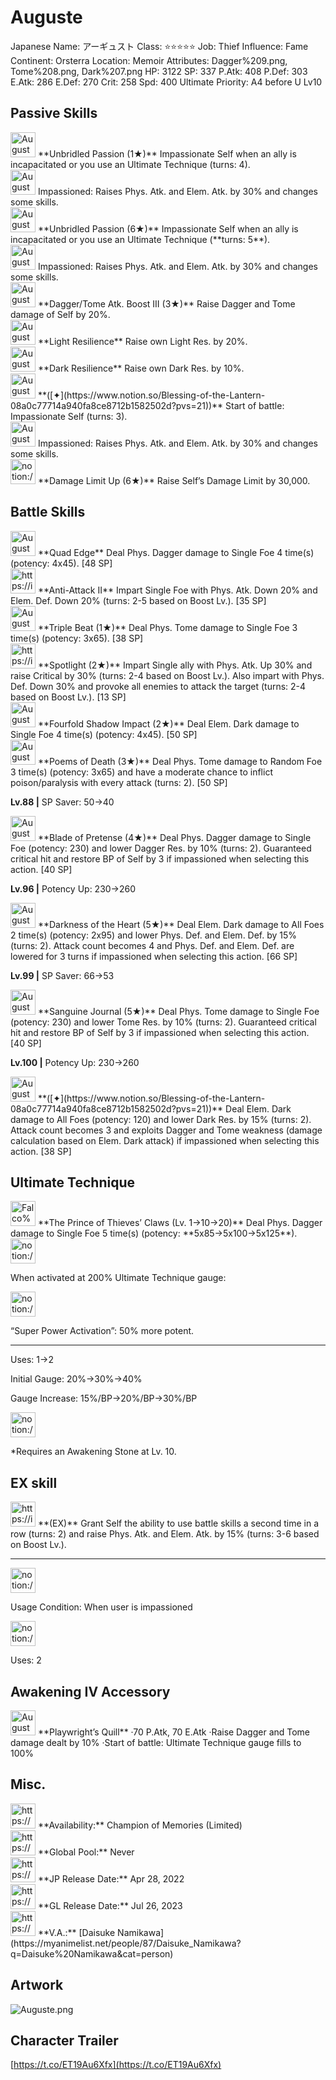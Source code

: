 # Auguste

Japanese Name: アーギュスト
Class: ⭐️⭐️⭐️⭐️⭐️
Job: Thief
Influence: Fame
Continent: Orsterra
Location: Memoir
Attributes: Dagger%209.png, Tome%208.png, Dark%207.png
HP: 3122
SP: 337
P.Atk: 408
P.Def: 303
E.Atk: 286
E.Def: 270
Crit: 258
Spd: 400
Ultimate Priority: A4 before U Lv10

## Passive Skills

<aside>
<img src="Auguste%2014253cec865f4f649033f00dc8849c0b/Unbrilded_Passion.png" alt="Auguste%2014253cec865f4f649033f00dc8849c0b/Unbrilded_Passion.png" width="40px" /> **Unbridled Passion (1★)**
Impassionate Self when an ally is incapacitated or you use an Ultimate Technique (turns: 4).

<aside>
<img src="Auguste%2014253cec865f4f649033f00dc8849c0b/Impassioned.png" alt="Auguste%2014253cec865f4f649033f00dc8849c0b/Impassioned.png" width="40px" /> Impassioned: Raises Phys. Atk. and Elem. Atk. by 30% and changes some skills.

</aside>

<aside>
<img src="Auguste%2014253cec865f4f649033f00dc8849c0b/Unbrilded_Passion.png" alt="Auguste%2014253cec865f4f649033f00dc8849c0b/Unbrilded_Passion.png" width="40px" /> **Unbridled Passion (6★)**
Impassionate Self when an ally is incapacitated or you use an Ultimate Technique (**turns: 5**).

<aside>
<img src="Auguste%2014253cec865f4f649033f00dc8849c0b/Impassioned.png" alt="Auguste%2014253cec865f4f649033f00dc8849c0b/Impassioned.png" width="40px" /> Impassioned: Raises Phys. Atk. and Elem. Atk. by 30% and changes some skills.

</aside>

</aside>

</aside>

<aside>
<img src="Auguste%2014253cec865f4f649033f00dc8849c0b/DaggerTome_Atk_Boost_III.png" alt="Auguste%2014253cec865f4f649033f00dc8849c0b/DaggerTome_Atk_Boost_III.png" width="40px" /> **Dagger/Tome Atk. Boost III (3★)**
Raise Dagger and Tome damage of Self by 20%.

</aside>

<aside>
<img src="Auguste%2014253cec865f4f649033f00dc8849c0b/Light_Resilience.png" alt="Auguste%2014253cec865f4f649033f00dc8849c0b/Light_Resilience.png" width="40px" /> **Light Resilience**
Raise own Light Res. by 20%.

</aside>

<aside>
<img src="Auguste%2014253cec865f4f649033f00dc8849c0b/Dark_Resilience.png" alt="Auguste%2014253cec865f4f649033f00dc8849c0b/Dark_Resilience.png" width="40px" /> **Dark Resilience**
Raise own Dark Res. by 10%.

</aside>

<aside>
<img src="Auguste%2014253cec865f4f649033f00dc8849c0b/Unbrilded_Passion.png" alt="Auguste%2014253cec865f4f649033f00dc8849c0b/Unbrilded_Passion.png" width="40px" /> **([✦](https://www.notion.so/Blessing-of-the-Lantern-08a0c77714a940fa8ce8712b1582502d?pvs=21))**
Start of battle: Impassionate Self (turns: 3).

<aside>
<img src="Auguste%2014253cec865f4f649033f00dc8849c0b/Impassioned.png" alt="Auguste%2014253cec865f4f649033f00dc8849c0b/Impassioned.png" width="40px" /> Impassioned: Raises Phys. Atk. and Elem. Atk. by 30% and changes some skills.

</aside>

</aside>

<aside>
<img src="notion://custom_emoji/2482af5e-3bb7-4af8-a110-df4150e44521/17debbc6-5396-80a6-933a-007af3a7f551" alt="notion://custom_emoji/2482af5e-3bb7-4af8-a110-df4150e44521/17debbc6-5396-80a6-933a-007af3a7f551" width="40px" /> **Damage Limit Up (6★)**
Raise Self’s Damage Limit by 30,000.

</aside>

## Battle Skills

<aside>
<img src="Auguste%2014253cec865f4f649033f00dc8849c0b/Dagger.png" alt="Auguste%2014253cec865f4f649033f00dc8849c0b/Dagger.png" width="40px" /> **Quad Edge**
Deal Phys. Dagger damage to Single Foe 4 time(s) (potency: 4x45). [48 SP]

</aside>

<aside>
<img src="https://img.game8.jp/6909196/ce50237128dbdac99dd75aad5895bba1.png/show" alt="https://img.game8.jp/6909196/ce50237128dbdac99dd75aad5895bba1.png/show" width="40px" /> **Anti-Attack II**
Impart Single Foe with Phys. Atk. Down 20% and Elem. Def. Down 20% (turns: 2-5 based on Boost Lv.). [35 SP]

</aside>

<aside>
<img src="Auguste%2014253cec865f4f649033f00dc8849c0b/Tome.png" alt="Auguste%2014253cec865f4f649033f00dc8849c0b/Tome.png" width="40px" /> **Triple Beat (1★)**
Deal Phys. Tome damage to Single Foe 3 time(s) (potency: 3x65). [38 SP]

</aside>

<aside>
<img src="https://img.game8.jp/6909195/fb1af3b553f4112d4403e0f7452fd2a2.png/show" alt="https://img.game8.jp/6909195/fb1af3b553f4112d4403e0f7452fd2a2.png/show" width="40px" /> **Spotlight (2★)**
Impart Single ally with Phys. Atk. Up 30% and raise Critical by 30% (turns: 2-4 based on Boost Lv.). Also impart with Phys. Def. Down 30% and provoke all enemies to attack the target (turns: 2-4 based on Boost Lv.). [13 SP]

</aside>

<aside>
<img src="Auguste%2014253cec865f4f649033f00dc8849c0b/Dark.png" alt="Auguste%2014253cec865f4f649033f00dc8849c0b/Dark.png" width="40px" /> **Fourfold Shadow Impact (2★)**
Deal Elem. Dark damage to Single Foe 4 time(s) (potency: 4x45). [50 SP]

</aside>

<aside>
<img src="Auguste%2014253cec865f4f649033f00dc8849c0b/Tome%201.png" alt="Auguste%2014253cec865f4f649033f00dc8849c0b/Tome%201.png" width="40px" /> **Poems of Death (3★)**
Deal Phys. Tome damage to Random Foe 3 time(s) (potency: 3x65) and have a moderate chance to inflict poison/paralysis with every attack (turns: 2). [50 SP]

**Lv.88 |** SP Saver: 50→40

</aside>

<aside>
<img src="Auguste%2014253cec865f4f649033f00dc8849c0b/Dagger%201.png" alt="Auguste%2014253cec865f4f649033f00dc8849c0b/Dagger%201.png" width="40px" /> **Blade of Pretense (4★)**
Deal Phys. Dagger damage to Single Foe (potency: 230) and lower Dagger Res. by 10% (turns: 2). Guaranteed critical hit and restore BP of Self by 3 if impassioned when selecting this action. [40 SP]

**Lv.96 |** Potency Up: 230→260

</aside>

<aside>
<img src="Auguste%2014253cec865f4f649033f00dc8849c0b/Dark%201.png" alt="Auguste%2014253cec865f4f649033f00dc8849c0b/Dark%201.png" width="40px" /> **Darkness of the Heart (5★)**
Deal Elem. Dark damage to All Foes 2 time(s) (potency: 2x95) and lower Phys. Def. and Elem. Def. by 15% (turns: 2). Attack count becomes 4 and Phys. Def. and Elem. Def. are lowered for 3 turns if impassioned when selecting this action. [66 SP]

**Lv.99 |** SP Saver: 66→53

</aside>

<aside>
<img src="Auguste%2014253cec865f4f649033f00dc8849c0b/Tome%202.png" alt="Auguste%2014253cec865f4f649033f00dc8849c0b/Tome%202.png" width="40px" /> **Sanguine Journal (5★)**
Deal Phys. Tome damage to Single Foe (potency: 230) and lower Tome Res. by 10% (turns: 2). Guaranteed critical hit and restore BP of Self by 3 if impassioned when selecting this action. [40 SP]

**Lv.100 |** Potency Up: 230→260

</aside>

<aside>
<img src="Auguste%2014253cec865f4f649033f00dc8849c0b/Dark%201.png" alt="Auguste%2014253cec865f4f649033f00dc8849c0b/Dark%201.png" width="40px" /> **([✦](https://www.notion.so/Blessing-of-the-Lantern-08a0c77714a940fa8ce8712b1582502d?pvs=21))**
Deal Elem. Dark damage to All Foes (potency: 120) and lower Dark Res. by 15% (turns: 2). Attack count becomes 3 and exploits Dagger and Tome weakness (damage calculation based on Elem. Dark attack) if impassioned when selecting this action. [38 SP]

</aside>

## Ultimate Technique

<aside>
<img src="Falco%200553966504eb4401aece17059442633b/Dagger%207.png" alt="Falco%200553966504eb4401aece17059442633b/Dagger%207.png" width="40px" /> **The Prince of Thieves’ Claws (Lv. 1→10→20)**
Deal Phys. Dagger damage to Single Foe 5 time(s) (potency: **5x85→5x100→5x125**).

<aside>
<img src="notion://custom_emoji/2482af5e-3bb7-4af8-a110-df4150e44521/137ebbc6-5396-80a2-a199-007a067e9993" alt="notion://custom_emoji/2482af5e-3bb7-4af8-a110-df4150e44521/137ebbc6-5396-80a2-a199-007a067e9993" width="40px" />

When activated at 200% Ultimate Technique gauge:

<aside>
<img src="notion://custom_emoji/2482af5e-3bb7-4af8-a110-df4150e44521/193ebbc6-5396-8035-8eea-007a52e85f9d" alt="notion://custom_emoji/2482af5e-3bb7-4af8-a110-df4150e44521/193ebbc6-5396-8035-8eea-007a52e85f9d" width="40px" />

“Super Power Activation”: 50% more potent.

</aside>

</aside>

---

Uses:
1→2

Initial Gauge:
20%→30%→40%

Gauge Increase:
15%/BP→20%/BP→30%/BP

<aside>
<img src="notion://custom_emoji/2482af5e-3bb7-4af8-a110-df4150e44521/182ebbc6-5396-80af-9978-007ac248795b" alt="notion://custom_emoji/2482af5e-3bb7-4af8-a110-df4150e44521/182ebbc6-5396-80af-9978-007ac248795b" width="40px" />

*Requires an Awakening Stone at Lv. 10.

</aside>

</aside>

## EX skill

<aside>
<img src="https://img.game8.jp/6909195/fb1af3b553f4112d4403e0f7452fd2a2.png/show" alt="https://img.game8.jp/6909195/fb1af3b553f4112d4403e0f7452fd2a2.png/show" width="40px" /> **(EX)**
Grant Self the ability to use battle skills a second time in a row (turns: 2) and raise Phys. Atk. and Elem. Atk. by 15% (turns: 3-6 based on Boost Lv.).

---

<aside>
<img src="notion://custom_emoji/2482af5e-3bb7-4af8-a110-df4150e44521/137ebbc6-5396-802c-b9bc-007a54884b6f" alt="notion://custom_emoji/2482af5e-3bb7-4af8-a110-df4150e44521/137ebbc6-5396-802c-b9bc-007a54884b6f" width="40px" />

Usage Condition: When user is impassioned

</aside>

<aside>
<img src="notion://custom_emoji/2482af5e-3bb7-4af8-a110-df4150e44521/137ebbc6-5396-80ba-9f36-007a936447ac" alt="notion://custom_emoji/2482af5e-3bb7-4af8-a110-df4150e44521/137ebbc6-5396-80ba-9f36-007a936447ac" width="40px" />

Uses: 2

</aside>

</aside>

## Awakening IV Accessory

<aside>
<img src="Auguste%2014253cec865f4f649033f00dc8849c0b/Awakening_IV.png" alt="Auguste%2014253cec865f4f649033f00dc8849c0b/Awakening_IV.png" width="40px" /> **Playwright’s Quill**
·70 P.Atk, 70 E.Atk 
·Raise Dagger and Tome damage dealt by 10%
·Start of battle: Ultimate Technique gauge fills to 100%

</aside>

## Misc.

<aside>
<img src="https://www.notion.so/icons/gift_gray.svg" alt="https://www.notion.so/icons/gift_gray.svg" width="40px" /> **Availability:** Champion of Memories (Limited)

</aside>

<aside>
<img src="https://www.notion.so/icons/globe_gray.svg" alt="https://www.notion.so/icons/globe_gray.svg" width="40px" /> **Global Pool:** Never

</aside>

<aside>
<img src="https://www.notion.so/icons/calendar_red.svg" alt="https://www.notion.so/icons/calendar_red.svg" width="40px" /> **JP Release Date:**
Apr 28, 2022

</aside>

<aside>
<img src="https://www.notion.so/icons/calendar_blue.svg" alt="https://www.notion.so/icons/calendar_blue.svg" width="40px" /> **GL Release Date:**
Jul 26, 2023

</aside>

<aside>
<img src="https://www.notion.so/icons/microphone_gray.svg" alt="https://www.notion.so/icons/microphone_gray.svg" width="40px" /> **V.A.:** [Daisuke Namikawa](https://myanimelist.net/people/87/Daisuke_Namikawa?q=Daisuke%20Namikawa&cat=person)

</aside>

## Artwork

![Auguste.png](Auguste%2014253cec865f4f649033f00dc8849c0b/Auguste.png)

## Character Trailer

[https://t.co/ET19Au6Xfx](https://t.co/ET19Au6Xfx)